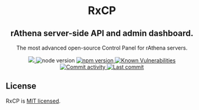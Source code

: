 <h1 align="center">RxCP</h1>
<h2 align="center">rAthena server-side API and admin dashboard.</h2>
<p align="center">The most advanced open-source Control Panel for rAthena servers.</p>
<p align="center">
  <a href="https://circleci.com/gh/RxCP/server-api">
    <img src="https://circleci.com/gh/RxCP/server-api.svg?style=svg">
  </a>
  <img src="https://img.shields.io/badge/node-%3E%3D8-brightgreen.svg" alt="node version">
  <a href="https://badge.fury.io/js/%40foal%2Fcore">
    <img src="https://badge.fury.io/js/%40foal%2Fcore.svg" alt="npm version">
  </a>
  <a href="https://snyk.io/test/npm/@foal/core">
    <img src="https://snyk.io/test/npm/@foal/core/badge.svg" alt="Known Vulnerabilities">
  </a>
  <a href="https://github.com/RxCP/server-api/commits/master">
    <img src="https://img.shields.io/github/commit-activity/y/RxCP/server-api.svg" alt="Commit activity">
  </a>
  <a href="https://github.com/RxCP/server-api/commits/master">
    <img src="https://img.shields.io/github/last-commit/RxCP/server-api.svg" alt="Last commit">
  </a>
</p>

## License
RxCP is [MIT licensed](LICENSE.md).
